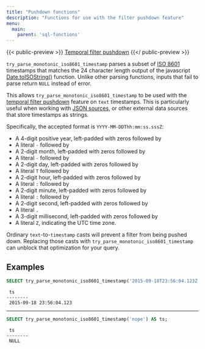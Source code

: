 ```yaml
---
title: "Pushdown functions"
description: "Functions for use with the filter pushdown feature"
menu:
  main:
    parent: 'sql-functions'
---
```


{{< public-preview >}}
[Temporal filter pushdown](/transform-data/patterns/temporal-filters/#temporal-filter-pushdown)
{{</ public-preview >}}

`try_parse_monotonic_iso8601_timestamp` parses a subset of [ISO 8601]
timestamps that matches the 24 character length output
of the javascript [Date.toISOString()] function.
Unlike other parsing functions, inputs that fail to parse return `NULL`
instead of error.

This allows `try_parse_monotonic_iso8601_timestamp` to be used with
the [temporal filter pushdown] feature on `text` timestamps.
This is particularly useful when working with
[JSON sources](/sql/create-source/#json),
or other external data sources that store timestamps as strings.

Specifically, the accepted format is `YYYY-MM-DDThh:mm:ss.sssZ`:

- A 4-digit positive year, left-padded with zeros followed by
- A literal `-` followed by
- A 2-digit month, left-padded with zeros followed by
- A literal `-` followed by
- A 2-digit day, left-padded with zeros followed by
- A literal `T` followed by
- A 2-digit hour, left-padded with zeros followed by
- A literal `:` followed by
- A 2-digit minute, left-padded with zeros followed by
- A literal `:` followed by
- A 2-digit second, left-padded with zeros followed by
- A literal `.`
- A 3-digit millisecond, left-padded with zeros followed by
- A literal `Z`, indicating the UTC time zone.

Ordinary `text`-to-`timestamp` casts will prevent a filter from being pushed down.
Replacing those casts with `try_parse_monotonic_iso8601_timestamp` can unblock that
optimization for your query.

## Examples

```sql
SELECT try_parse_monotonic_iso8601_timestamp('2015-09-18T23:56:04.123Z') AS ts;
```
```nofmt
 ts
--------
 2015-09-18 23:56:04.123
```

 <hr/>

```sql
SELECT try_parse_monotonic_iso8601_timestamp('nope') AS ts;
```
```nofmt
 ts
--------
 NULL
```

[ISO 8601]: https://en.wikipedia.org/wiki/ISO_8601
[Date.toISOString()]: https://developer.mozilla.org/en-US/docs/Web/JavaScript/Reference/Global_Objects/Date/toISOString
[temporal filter pushdown]: /transform-data/patterns/temporal-filters/#temporal-filter-pushdown
[jsonb]: /sql/types/jsonb/
